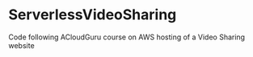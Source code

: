 # ServerlessVideoSharing
Code following ACloudGuru course on AWS hosting of a Video Sharing website
